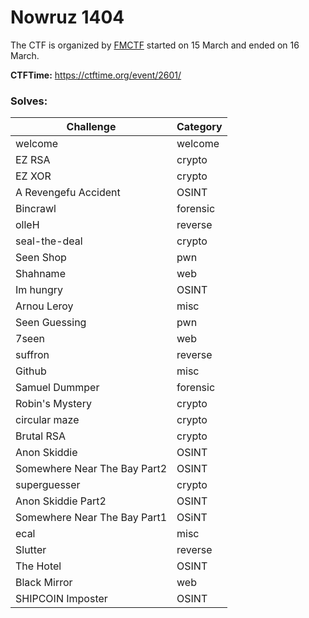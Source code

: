 # Nowruz 1404
The CTF is organized by [FMCTF](https://ctftime.org/ctf/1221) started on 15 March and ended on 16 March. 

**CTFTime:** https://ctftime.org/event/2601/

### Solves:

| Challenge                    | Category |
| ---------------------------- | -------- |
| welcome                      | welcome  |
| EZ RSA                       | crypto   |
| EZ XOR                       | crypto   |
| A Revengefu Accident         | OSINT    |
| Bincrawl                     | forensic |
| olleH                        | reverse  |
| seal-the-deal                | crypto   |
| Seen Shop                    | pwn      |
| Shahname                     | web      |
| Im hungry                    | OSINT    |
| Arnou Leroy                  | misc     |
| Seen Guessing                | pwn      |
| 7seen                        | web      |
| suffron                      | reverse  |
| Github                       | misc     |
| Samuel Dummper               | forensic |
| Robin's Mystery              | crypto   |
| circular maze                | crypto   |
| Brutal RSA                   | crypto   |
| Anon Skiddie                 | OSINT    |
| Somewhere Near The Bay Part2 | OSINT    |
| superguesser                 | crypto   |
| Anon Skiddie Part2           | OSINT    |
| Somewhere Near The Bay Part1 | OSiNT    |
| ecal                         | misc     |
| Slutter                      | reverse  |
| The Hotel                    | OSINT    |
| Black Mirror                 | web      |
| SHIPCOIN Imposter            | OSINT    |
